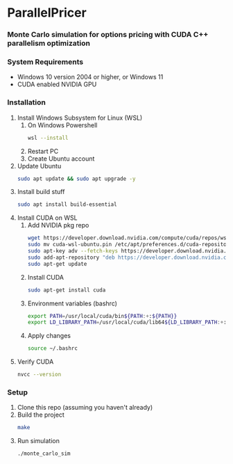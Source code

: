 # ParallelPricer

### Monte Carlo simulation for options pricing with CUDA C++ parallelism optimization

### System Requirements
- Windows 10 version 2004 or higher, or Windows 11
- CUDA enabled NVIDIA GPU

### Installation
1. Install Windows Subsystem for Linux (WSL)
   1. On Windows Powershell
      ```bash
      wsl --install
      ```
   2. Restart PC
   3. Create Ubuntu account
2. Update Ubuntu
   ```bash
   sudo apt update && sudo apt upgrade -y
   ```
3. Install build stuff
   ```bash
   sudo apt install build-essential
   ```
4. Install CUDA on WSL
   1. Add NVIDIA pkg repo
      ```bash
      wget https://developer.download.nvidia.com/compute/cuda/repos/wsl-ubuntu/x86_64/cuda-wsl-ubuntu.pin
      sudo mv cuda-wsl-ubuntu.pin /etc/apt/preferences.d/cuda-repository-pin-600
      sudo apt-key adv --fetch-keys https://developer.download.nvidia.com/compute/cuda/repos/wsl-ubuntu/x86_64/7fa2af80.pub
      sudo add-apt-repository "deb https://developer.download.nvidia.com/compute/cuda/repos/wsl-ubuntu/x86_64/ /"
      sudo apt-get update
      ```
   2. Install CUDA
      ```bash
      sudo apt-get install cuda
      ```
   3. Environment variables (bashrc)
      ```bash
      export PATH=/usr/local/cuda/bin${PATH:+:${PATH}}
      export LD_LIBRARY_PATH=/usr/local/cuda/lib64${LD_LIBRARY_PATH:+:${LD_LIBRARY_PATH}}
      ```
   4. Apply changes
      ```bash
      source ~/.bashrc
      ```
5. Verify CUDA
   ```bash
   nvcc --version
   ```
### Setup
1. Clone this repo (assuming you haven't already)
2. Build the project
   ```bash
   make
   ```
3. Run simulation
   ```bash
   ./monte_carlo_sim
   ```